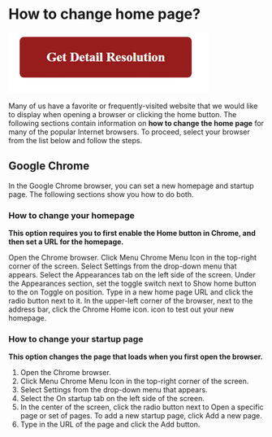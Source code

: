 # How to change home page?


[![how to change home page](red2.png)](https://github.com/itechtics/how.to.change.home.page)

Many of us have a favorite or frequently-visited website that we would like to display when opening a browser or clicking the home button. The following sections contain information on **how to change the home page** for many of the popular Internet browsers. To proceed, select your browser from the list below and follow the steps.

## Google Chrome

In the Google Chrome browser, you can set a new homepage and startup page. The following sections show you how to do both.

### How to change your homepage

**This option requires you to first enable the Home button in Chrome, and then set a URL for the homepage.**

Open the Chrome browser.
Click Menu Chrome Menu Icon in the top-right corner of the screen.
Select Settings from the drop-down menu that appears.
Select the Appearances tab on the left side of the screen.
Under the Appearances section, set the toggle switch next to Show home button to the on Toggle on position.
Type in a new home page URL and click the radio button next to it.
In the upper-left corner of the browser, next to the address bar, click the Chrome Home icon. icon to test out your new homepage.



### How to change your startup page

**This option changes the page that loads when you first open the browser.**


1. Open the Chrome browser.
2. Click Menu Chrome Menu Icon in the top-right corner of the screen.
3. Select Settings from the drop-down menu that appears.
4. Select the On startup tab on the left side of the screen.
5. In the center of the screen, click the radio button next to Open a specific page or set of pages. To add a new startup page, click Add a new page.
6. Type in the URL of the page and click the Add button.
